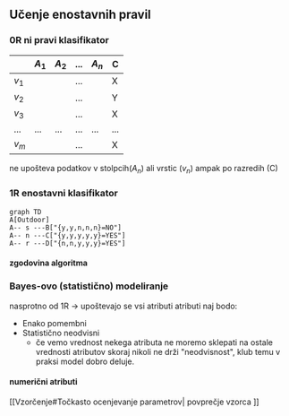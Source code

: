 ## Učenje enostavnih pravil
### 0R ni pravi klasifikator
|       | $A_1$ | $A_2$ | ... | $A_n$ | C   |
| ----- | ----- | ----- | --- | ----- | --- |
| $v_1$ |       |       | ... |       | X   |
| $v_2$ |       |       | ... |       | Y   |
| $v_3$ |       |       | ... |       | X   |
| ...   | ...   | ...   | ... | ...   | ... |
| $v_m$ |       |       | ... |       | X   |

ne upošteva podatkov v stolpcih($A_n$) ali vrstic ($v_n$) ampak po razredih (C)

### 1R enostavni klasifikator
```mermaid
graph TD
A[Outdoor]
A-- s ---B["{y,y,n,n,n}=NO"]
A-- n ---C["{y,y,y,y,y}=YES"]
A-- r ---D["{n,n,y,y,y}=YES"]
```
#### zgodovina algoritma
### Bayes-ovo (statistično) modeliranje
nasprotno od 1R -> upoštevajo se vsi atributi
atributi naj bodo:
- Enako pomembni
- Statistično neodvisni
	- če vemo vrednost nekega atributa ne moremo sklepati na ostale vrednosti atributov
skoraj nikoli ne drži "neodvisnost", klub temu v praksi model dobro deluje.

#### numerični atributi
[[Vzorčenje#Točkasto ocenjevanje parametrov| povprečje vzorca ]]